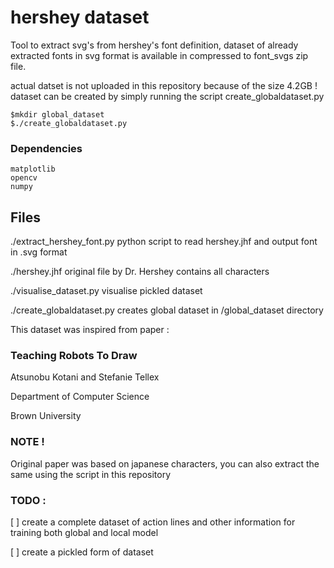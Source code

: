 # hershey dataset

Tool to extract svg's from hershey's font definition, dataset of already extracted fonts in svg format is available in compressed to font_svgs zip file.

actual datset is not uploaded in this repository because of the size 4.2GB ! dataset can be created by simply running the script create_globaldataset.py

```
$mkdir global_dataset
$./create_globaldataset.py
```

### Dependencies

```
matplotlib
opencv
numpy
```

## Files

./extract_hershey_font.py   python script to read hershey.jhf and output font in .svg format

./hershey.jhf               original file by Dr. Hershey contains all characters

./visualise_dataset.py 	    visualise pickled dataset

./create_globaldataset.py   creates global dataset in /global_dataset directory

This dataset was inspired from paper :

### Teaching Robots To Draw

Atsunobu Kotani and Stefanie Tellex

Department of Computer Science

Brown University

### NOTE !

Original paper was based on japanese characters, you can also extract the same using the script in this repository

### TODO :

[ ] create a complete dataset of action lines and other information for training both global and local model

[ ] create a pickled form of dataset
